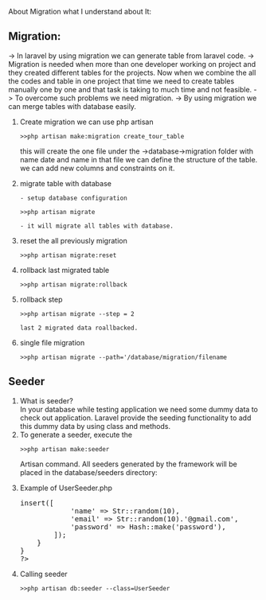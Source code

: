 
About Migration what I understand about It:

<h2>Migration:</h2>

-> In laravel by using migration we can generate table from laravel code.
-> Migration is needed when more than one developer working on project and they created different tables for the projects. Now when we combine the all the codes and table in one project that time we need to create tables manually one by one and that task is taking to much time and not feasible. 
-> To overcome such problems we need migration.
-> By using migration we can merge tables with database easily.

<ol>
<li>Create migration we can use php artisan</li>

    >>php artisan make:migration create_tour_table


this will create the one file under the ->database->migration folder with name date and name
in that file we can define the structure of the table. we can add new columns and constraints on it.

<li>migrate table with database</li>

    - setup database configuration

    >>php artisan migrate

    - it will migrate all tables with database.

<li>reset the all previously migration</li>

    >>php artisan migrate:reset

<li> rollback last migrated table</li>

    >>php artisan migrate:rollback

<li> rollback step</li>

    >>php artisan migrate --step = 2

    last 2 migrated data roallbacked.

<li> single file migration</li>
   
    >>php artisan migrate --path='/database/migration/filename

</ol>

<h2>Seeder</h2>
<ol>
<li> What is seeder?</li>
    In your database while testing application we need some dummy data to check out application. Laravel provide the seeding 
    functionality to add this dummy data by using class and methods.

<li> To generate a seeder, execute the </li>
   
    >>php artisan make:seeder 

Artisan command. All seeders generated by the framework will be placed in the database/seeders directory:

<li> Example of UserSeeder.php</li>

<pre><?php
 
namespace Database\Seeders;
 
use Illuminate\Database\Seeder;
use Illuminate\Support\Facades\DB;
use Illuminate\Support\Facades\Hash;
use Illuminate\Support\Str;
 
class DatabaseSeeder extends Seeder
{
    /**
     * Run the database seeders.
     *
     * @return void
     */
    public function run()
    {
        DB::table('users')->insert([
            'name' => Str::random(10),
            'email' => Str::random(10).'@gmail.com',
            'password' => Hash::make('password'),
        ]);
    }
}
?>
</pre>

<li>Calling seeder</li>
    
    >>php artisan db:seeder --class=UserSeeder

</ol>